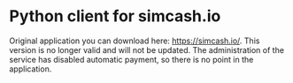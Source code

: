 # Python client for simcash.io

Original application you can download here: https://simcash.io/.
This version is no longer valid and will not be updated.
The administration of the service has disabled automatic payment, so there is no point in the application.
